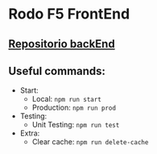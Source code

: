 # Rodo F5 FrontEnd

## [Repositorio backEnd](https://github.com/fraancosan/F5BE)

## Useful commands:

- Start:
  - Local: `npm run start`
  - Production: `npm run prod`
- Testing:
  - Unit Testing: `npm run test`
- Extra:
  - Clear cache: `npm run delete-cache`
